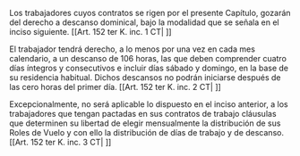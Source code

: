 Los trabajadores cuyos contratos se rigen por el presente Capítulo, gozarán del derecho a descanso dominical, bajo la modalidad que se señala en el inciso siguiente. [[Art. 152 ter K. inc. 1 CT| ]]

El trabajador tendrá derecho, a lo menos por una vez en cada mes calendario, a un descanso de 106 horas, las que deben comprender cuatro días íntegros y consecutivos e incluir días sábado y domingo, en la base de su residencia habitual. Dichos descansos no podrán iniciarse después de las cero horas del primer día. [[Art. 152 ter K. inc. 2 CT| ]]

Excepcionalmente, no será aplicable lo dispuesto en el inciso anterior, a los trabajadores que tengan pactadas en sus contratos de trabajo cláusulas que determinen su libertad de elegir mensualmente la distribución de sus Roles de Vuelo y con ello la distribución de días de trabajo y de descanso. [[Art. 152 ter K. inc. 3 CT| ]]
